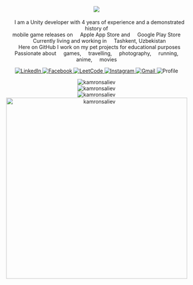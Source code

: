 <h1 align="center">
    <img src="https://readme-typing-svg.herokuapp.com?font=Verdana&weight=600&size=30&pause=1000&color=F7F7F7&center=true&vCenter=true&width=600&height=50&&repeat=false&lines=Hi+%F0%9F%91%8B+I'm+Komroniddin+Soliev+(Kamron);"/>
</h1>

<!-- Description -->
<p align="center">
   <img src="https://cdn-icons-png.flaticon.com/512/5969/5969294.png" width="12"/> I am a Unity developer with 4 years of experience and a demonstrated history of <br> mobile game releases on <img src="https://cdn-icons-png.flaticon.com/512/5977/5977575.png" width="12"/> Apple App Store and <img src="https://cdn-icons-png.flaticon.com/512/6124/6124997.png" width="12"/> Google Play Store
   <br><img src="https://cdn-icons-png.flaticon.com/512/609/609803.png" width="12"/> Currently living and working in <img src="https://cdn-icons-png.flaticon.com/512/6177/6177136.png" width="12"/> Tashkent, Uzbekistan
   <br><img src="https://cdn-icons-png.flaticon.com/512/560/560216.png" width="12"/> Here on GitHub I work on my pet projects for educational purposes
   <br><img src="https://cdn-icons-png.flaticon.com/512/7172/7172786.png" width="12"/> Passionate about <img src="https://cdn-icons-png.flaticon.com/512/141/141073.png" width="12"/> games, <img src="https://cdn-icons-png.flaticon.com/512/3867/3867887.png" width="12"/> travelling, <img src="https://cdn-icons-png.flaticon.com/512/2972/2972113.png" width="12"/> photography, <img src="https://cdn-icons-png.flaticon.com/512/755/755347.png" width="12"/> running, <img src="https://cdn-icons-png.flaticon.com/512/3716/3716110.png" width="12"/> anime, <img src="https://cdn-icons-png.flaticon.com/512/2217/2217611.png" width="12"/> movies
</p>

<!-- Badges -->
<p align="center">
   <a href="https://linkedin.com/in/komroniddin-soliev" target="_blank">
      <img alt="LinkedIn" src="https://img.shields.io/badge/-LinkedIn-0084b1?style=flat&logo=linkedin&logoColor=white" />
   </a>
   <a href="https://fb.com/komroniddin.soliev" target="_blank">
      <img alt="Facebook" src="https://img.shields.io/badge/-Facebook-3a559f?style=flat&logo=facebook&logoColor=white" />
   </a>
   <a href="https://leetcode.com/KamronSaliev/" target="_blank">
      <img alt="LeetCode" src="https://img.shields.io/badge/-LeetCode-ffa116?style=flat&logo=leetcode&logoColor=white" />
   </a>
   <a href="https://instagram.com/kamronsaliev" target="_blank">
      <img alt="Instagram" src="https://img.shields.io/badge/-Instagram-c536a4?style=flat&logo=instagram&logoColor=white" />
   </a>
   <a href="mailto:kamron.saliev5@gmail.com" target="_blank">
      <img alt="Gmail" src="https://img.shields.io/badge/-Gmail-dd4b39?style=flat&logo=gmail&logoColor=white" />
   </a>
   <img alt="Profile" src="https://komarev.com/ghpvc/?username=kamronsaliev&label=Profile%20views&color=178600&style=flat" />
</p>

<!-- GitHub stats -->
<p align="center">
   <img src="https://github-readme-stats-git-masterrstaa-rickstaa.vercel.app/api?username=kamronsaliev&locale=en&theme=nord&count_private=true&show_icons=true&hide=contribs,issues&card_width=495" alt="kamronsaliev" />
   <br><img src="https://github-readme-stats-git-masterrstaa-rickstaa.vercel.app/api/top-langs?username=kamronsaliev&locale=en&theme=nord&layout=compact&card_width=495" alt="kamronsaliev" />
   <br><img src="https://github-readme-streak-stats.herokuapp.com/?user=kamronsaliev&theme=nord&count_private=true&no-bg=true&no-frame=true" alt="kamronsaliev" />
   <br><img width="495pt" src="https://github-profile-trophy.vercel.app/?username=kamronsaliev&theme=nord&margin-w=7&title=Commits,Followers,Repositories,Stars,PullRequest&column=5" alt="kamronsaliev" />
</p>
